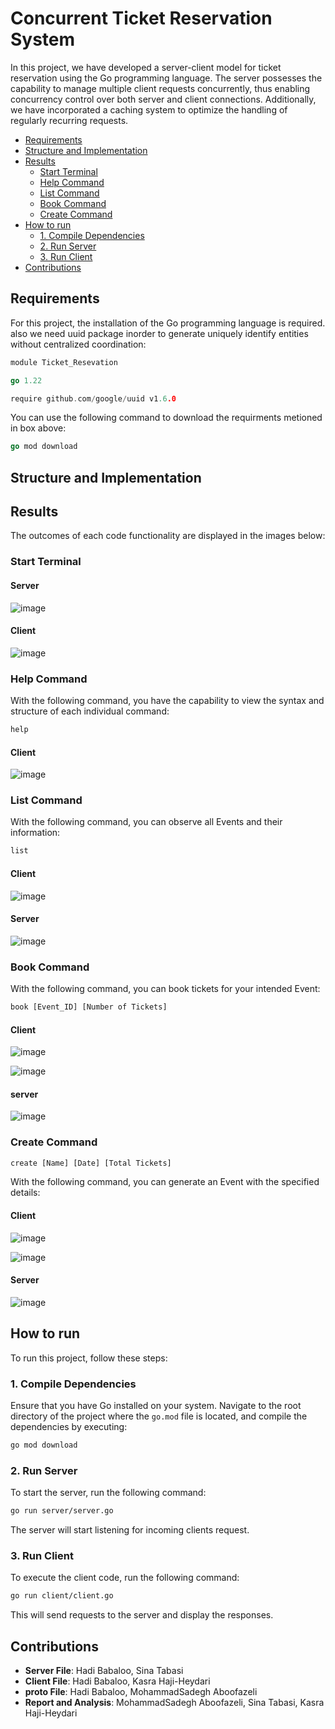 # Concurrent Ticket Reservation System

In this project, we have developed a server-client model for ticket reservation using the Go programming language. The server possesses the capability to manage multiple client requests concurrently, thus enabling concurrency control over both server and client connections. Additionally, we have incorporated a caching system to optimize the handling of regularly recurring requests.

- [Requirements](#requirements)
- [Structure and Implementation](#structure-and-implementation)
- [Results](#results)
  - [Start Terminal](#start-terminal)
  - [Help Command](#help-command)
  - [List Command](#list-command)
  - [Book Command](#book-command)
  - [Create Command](#create-command)
- [How to run](#how-to-run)
  - [1. Compile Dependencies](#1-compile-dependencies)
  - [2. Run Server](#2-run-server)
  - [3. Run Client](#3-run-client)
- [Contributions](#contributions)

## Requirements

For this project, the installation of the Go programming language is required. also we need uuid package inorder to generate uniquely identify entities without centralized coordination:

```go
module Ticket_Resevation

go 1.22

require github.com/google/uuid v1.6.0
```
You can use the following command to download the requirments metioned in box above:

```go
go mod download
```

## Structure and Implementation
## Results

The outcomes of each code functionality are displayed in the images below:

### Start Terminal

#### Server
![image](https://github.com/Hadi-loo/Concurrent-Ticket-Reservation-System/assets/88041997/5ebfdd4c-9b02-4959-badf-674d4ca7e14b)


#### Client
![image](https://github.com/Hadi-loo/Concurrent-Ticket-Reservation-System/assets/88041997/e262f8b1-97d1-4d9e-aaae-4a8787f841d9)



### Help Command


With the following command, you have the capability to view the syntax and structure of each individual command:
```txt
help
```

#### Client
![image](https://github.com/Hadi-loo/Concurrent-Ticket-Reservation-System/assets/88041997/158e6763-2eb6-4706-b78e-7c9ae0e72d0f)


### List Command

With the following command, you can observe all Events and their information:

```txt
list
```

#### Client 
![image](https://github.com/Hadi-loo/Concurrent-Ticket-Reservation-System/assets/88041997/113b8344-80de-4e83-a70b-a9446aa6a909)


#### Server 
![image](https://github.com/Hadi-loo/Concurrent-Ticket-Reservation-System/assets/88041997/e52ee5c7-2b48-49b2-be3e-16713d07494b)


### Book Command

With the following command, you can book tickets for your intended Event:

```txt
book [Event_ID] [Number of Tickets]
```

#### Client
![image](https://github.com/Hadi-loo/Concurrent-Ticket-Reservation-System/assets/88041997/0589991f-554b-4490-8bf9-412452f6eae5)


![image](https://github.com/Hadi-loo/Concurrent-Ticket-Reservation-System/assets/88041997/bd40e052-15cf-462a-925e-03b99b512b8b)



#### server
![image](https://github.com/Hadi-loo/Concurrent-Ticket-Reservation-System/assets/88041997/172ffb1a-bc29-4aa9-8137-3ea62235a17b)


### Create Command

```txt
create [Name] [Date] [Total Tickets]
```

With the following command, you can generate an Event with the specified details:

#### Client
![image](https://github.com/Hadi-loo/Concurrent-Ticket-Reservation-System/assets/88041997/fd9791f6-549d-4a05-b628-57648458def6)

![image](https://github.com/Hadi-loo/Concurrent-Ticket-Reservation-System/assets/88041997/3257cf71-a286-4e5d-9e33-e81e02b8bc0f)



#### Server
![image](https://github.com/Hadi-loo/Concurrent-Ticket-Reservation-System/assets/88041997/c6dc7f72-8ce1-4fe0-b341-d4852b4ff878)



## How to run

To run this project, follow these steps:

### 1. Compile Dependencies

Ensure that you have Go installed on your system. Navigate to the root directory of the project where the `go.mod` file is located, and compile the dependencies by executing:

```bash
go mod download
```

### 2. Run Server

To start the server, run the following command:

```bash
go run server/server.go
```

The server will start listening for incoming clients request.

### 3. Run Client

To execute the client code, run the following command:

```bash
go run client/client.go
```

This will send requests to the server and display the responses.


## Contributions

- **Server File**: Hadi Babaloo, Sina Tabasi
- **Client File**: Hadi Babaloo, Kasra Haji-Heydari
- **proto File**: Hadi Babaloo, MohammadSadegh Aboofazeli
- **Report and Analysis**: MohammadSadegh Aboofazeli, Sina Tabasi, Kasra Haji-Heydari
